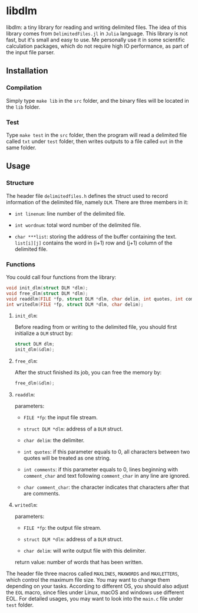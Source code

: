# libdlm

libdlm: a tiny library for reading and writing delimited files. The idea of this library comes from `DelimitedFiles.jl` in `Julia` language. This library is not fast, but it's small and easy to use. Me personally use it in some scientific calculation packages, which do not require high IO performance, as part of the input file parser.

## Installation

### Compilation

Simply type `make lib` in the `src` folder, and the binary files will be located in the `lib` folder.

### Test

Type `make test` in the `src` folder, then the program will read a delimited file called `txt` under `test` folder, then writes outputs to a file called `out` in the same folder.

## Usage

### Structure

The header file `delimitedfiles.h` defines the struct used to record information of the delimited file, namely `DLM`. There are three members in it:

- `int linenum`: line number of the delimited file.

- `int wordnum`: total word number of the delimited file.

- `char ***list`: storing the address of the buffer containing the text. `list[i][j]` contains the word in (i+1) row and (j+1) column of the delimited file.

### Functions

You could call four functions from the library:

```C
void init_dlm(struct DLM *dlm);
void free_dlm(struct DLM *dlm);
void readdlm(FILE *fp, struct DLM *dlm, char delim, int quotes, int comments, char comment_char);
int writedlm(FILE *fp, struct DLM *dlm, char delim);
```

1. `init_dlm`:

   Before reading from or writing to the delimited file, you should first initialize a `DLM` struct by:

   ```C
   struct DLM dlm;
   init_dlm(&dlm);
   ```

2. `free_dlm`:

   After the struct finished its job, you can free the memory by:

   ```C
   free_dlm(&dlm);
   ```

3. `readdlm`:

   parameters:

   - `FILE *fp`: the input file stream.

   - `struct DLM *dlm`: address of a `DLM` struct.

   - `char delim`: the delimiter.

   - `int quotes`: if this parameter equals to 0, all characters between two quotes will be treated as one string.

   - `int comments`: if this parameter equals to 0, lines beginning with `comment_char` and text following `comment_char` in any line are ignored.

   - `char comment_char`: the character indicates that characters after that are comments.

4. `writedlm`:

   parameters:

   - `FILE *fp`: the output file stream.
   
   - `struct DLM *dlm`: address of a `DLM` struct.
   
   - `char delim`: will write output file with this delimiter.
   
   return value: number of words that has been written.

The header file three macros called `MAXLINES`, `MAXWORDS` and `MAXLETTERS`, which control the maximum file size. You may want to change them depending on your tasks. According to different OS, you should also adjust the `EOL` macro, since files under Linux, macOS and windows use different EOL. For detailed usages, you may want to look into the `main.c` file under `test` folder.
